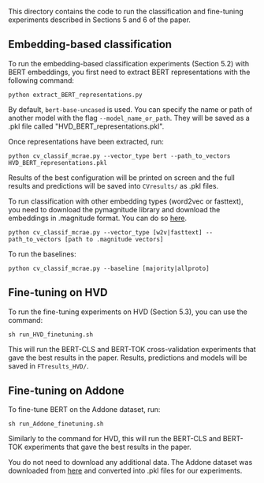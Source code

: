 


This directory contains the code to run the classification and fine-tuning experiments described in Sections 5 and 6 of the paper.


## Embedding-based classification

To run the embedding-based classification experiments (Section 5.2) with BERT embeddings, you first need to extract BERT representations with the following command:

`python extract_BERT_representations.py` 

By default, `bert-base-uncased` is used. You can specify the name or path of another model with the flag `--model_name_or_path`.
They will be saved as a .pkl file called "HVD_BERT_representations.pkl".

Once representations have been extracted, run:

`python cv_classif_mcrae.py --vector_type bert --path_to_vectors HVD_BERT_representations.pkl`

Results of the best configuration will be printed on screen and the full results and predictions will be saved into `CVresults/` as .pkl files.

To run classification with other embedding types (word2vec or fasttext), you need to download the pymagnitude library and download the embeddings in .magnitude format. You can do so [here](https://github.com/plasticityai/magnitude). 

`python cv_classif_mcrae.py --vector_type [w2v|fasttext] --path_to_vectors [path to .magnitude vectors]`

To run the baselines:

`python cv_classif_mcrae.py --baseline [majority|allproto]`


## Fine-tuning on HVD

To run the fine-tuning experiments on HVD (Section 5.3), you can use the command:

`sh run_HVD_finetuning.sh`

This will run the BERT-CLS and BERT-TOK cross-validation experiments that gave the best results in the paper. Results, predictions and models will be saved in `FTresults_HVD/`.

## Fine-tuning on Addone

To fine-tune BERT on the Addone dataset, run:

`sh run_Addone_finetuning.sh`

Similarly to the command for HVD, this will run the BERT-CLS and BERT-TOK experiments that gave the best results in the paper.

You do not need to download any additional data. The Addone dataset was downloaded from [here](www.seas.upenn.edu/~nlp/resources/AN-composition.tgz) and converted into .pkl files for our experiments.



